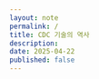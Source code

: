 ```yaml
---
layout: note
permalink: /
title: CDC 기술의 역사
description: 
date: 2025-04-22
published: false
---
```



